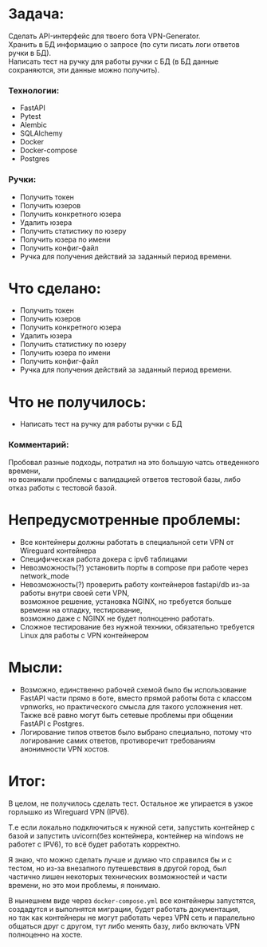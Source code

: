 # Задача:
Сделать API-интерфейс для твоего бота VPN-Generator.  
Хранить в БД информацию о запросе (по сути писать логи ответов ручки в БД).  
Написать тест на ручку для работы ручки с БД (в БД данные сохраняются, эти данные можно получить).

### Технологии:
* FastAPI
* Pytest
* Alembic
* SQLAlchemy
* Docker
* Docker-compose
* Postgres

### Ручки:
* Получить токен
* Получить юзеров
* Получить конкретного юзера
* Удалить юзера
* Получить статистику по юзеру
* Получить юзера по имени
* Получить конфиг-файл
* Ручка для получения действий за заданный период времени.

# Что сделано:
* Получить токен
* Получить юзеров
* Получить конкретного юзера
* Удалить юзера
* Получить статистику по юзеру
* Получить юзера по имени
* Получить конфиг-файл
* Ручка для получения действий за заданный период времени.

# Что не получилось:
* Написать тест на ручку для работы ручки с БД  

### Комментарий:
Пробовал разные подходы, потратил на это большую чатсь отведенного времени,  
но возникали проблемы с валидацией ответов тестовой базы, либо отказ работы с тестовой базой.

# Непредусмотренные проблемы:
* Все контейнеры должны работать в специальной сети VPN от Wireguard контейнера
* Специфическая работа докера с ipv6 таблицами
* Невозможность(?) установить порты в compose при работе через network_mode
* Невозможность(?) проверить работу контейнеров fastapi/db из-за работы внутри своей сети VPN,  
 возможное решение, установка NGINX, но требуется больше времени на отладку, тестирование,  
 возможно даже с NGINX не будет полноценно работать.
* Сложное тестирование без нужной техники, обязательно требуется Linux для работы с VPN контейнером

# Мысли:
* Возможно, единственно рабочей схемой было бы использование FastAPI части прямо в боте, вместо прямой работы бота с классом vpnworks, но практического смысла для такого усложнения нет.  
Также всё равно могут быть сетевые проблемы при общении FastAPI с Postgres.
* Логирование типов ответов было выбрано специально, потому что логирование самих ответов, противоречит требованиям анонимности VPN хостов.

# Итог:
В целом, не получилось сделать тест. Остальное же упирается в узкое горлышко из Wireguard VPN (IPV6).  

Т.е если локально подключиться к нужной сети, запустить контейнер с базой и запустить uvicorn(без контейнера, контейнер на windows не работет с IPV6), то всё будет работать корректно.  

Я знаю, что можно сделать лучше и думаю что справился бы и с тестом, но из-за внезапного путешевствия в другой город, был частично лишен некоторых технических возможностей и части времени, но это мои проблемы, я понимаю.  

В нынешнем виде через `docker-compose.yml` все контейнеры запустятся, создадутся и выполнятся миграции, будет работать документация,  
но так как контейнеры не могут работать через VPN сеть и паралельно общаться друг с другом, тут либо менять базу, либо включать VPN полноценно на хосте.
